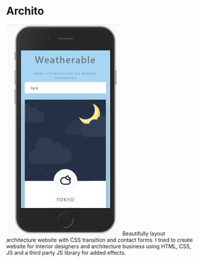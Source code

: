 # Archito

![alt text](https://github.com/Akhilkmr78/Weatherable/blob/master/weatherable-mobile-view.png?raw=true)
Beautifully layout architecture website with CSS transition and contact forms. I tried to create website for interior designers and architecture business using HTML, CSS, JS and a third party JS library for added effects.
